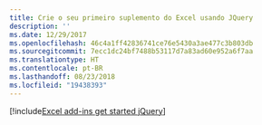 ```yaml
---
title: Crie o seu primeiro suplemento do Excel usando JQuery
description: ''
ms.date: 12/29/2017
ms.openlocfilehash: 46c4a1ff42836741ce76e5430a3ae477c3b803db
ms.sourcegitcommit: 7ecc1dc24bf7488b53117d7a83ad60e952a6f7aa
ms.translationtype: HT
ms.contentlocale: pt-BR
ms.lasthandoff: 08/23/2018
ms.locfileid: "19438393"
---
```

[!include[Excel add-ins get started jQuery](../includes/file-get-started-excel-jquery.md)]